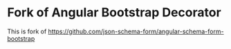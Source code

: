 Fork of Angular Bootstrap Decorator
==========================

This is fork of https://github.com/json-schema-form/angular-schema-form-bootstrap
